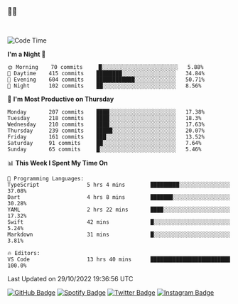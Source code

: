 ### 🤙🍺

<!-- <a href="https://github-readme-stats.vercel.app/api?username=hzak2xx&count_private=true&show_icons=true&theme=dracula">
  <img align="center" src="https://github-readme-stats.vercel.app/api?username=hzak2xx&count_private=true&show_icons=true&theme=dracula" />
</a>
</br> -->
</br>

<!--START_SECTION:waka-->
![Code Time](http://img.shields.io/badge/Code%20Time-1%2C965%20hrs%2040%20mins-blue)

**I'm a Night 🦉** 

```text
🌞 Morning    70 commits     █░░░░░░░░░░░░░░░░░░░░░░░░   5.88% 
🌆 Daytime    415 commits    ████████░░░░░░░░░░░░░░░░░   34.84% 
🌃 Evening    604 commits    ████████████░░░░░░░░░░░░░   50.71% 
🌙 Night      102 commits    ██░░░░░░░░░░░░░░░░░░░░░░░   8.56%

```
📅 **I'm Most Productive on Thursday** 

```text
Monday       207 commits    ████░░░░░░░░░░░░░░░░░░░░░   17.38% 
Tuesday      218 commits    ████░░░░░░░░░░░░░░░░░░░░░   18.3% 
Wednesday    210 commits    ████░░░░░░░░░░░░░░░░░░░░░   17.63% 
Thursday     239 commits    █████░░░░░░░░░░░░░░░░░░░░   20.07% 
Friday       161 commits    ███░░░░░░░░░░░░░░░░░░░░░░   13.52% 
Saturday     91 commits     ██░░░░░░░░░░░░░░░░░░░░░░░   7.64% 
Sunday       65 commits     █░░░░░░░░░░░░░░░░░░░░░░░░   5.46%

```


📊 **This Week I Spent My Time On** 

```text
💬 Programming Languages: 
TypeScript               5 hrs 4 mins        █████████░░░░░░░░░░░░░░░░   37.08% 
Dart                     4 hrs 8 mins        ███████░░░░░░░░░░░░░░░░░░   30.28% 
YAML                     2 hrs 22 mins       ████░░░░░░░░░░░░░░░░░░░░░   17.32% 
Swift                    42 mins             █░░░░░░░░░░░░░░░░░░░░░░░░   5.24% 
Markdown                 31 mins             █░░░░░░░░░░░░░░░░░░░░░░░░   3.81%

🔥 Editors: 
VS Code                  13 hrs 40 mins      █████████████████████████   100.0%

```


 Last Updated on 29/10/2022 19:36:56 UTC
<!--END_SECTION:waka-->

[![GitHub Badge](https://img.shields.io/badge/GitHub-100000?style=for-the-badge&logo=github&logoColor=white)](https://github.com/hzak2xx)
[![Spotify Badge](https://img.shields.io/badge/Spotify-1ED760?&style=for-the-badge&logo=spotify&logoColor=white)](https://open.spotify.com/user/uf90s6sbbh75a1mt44clkhkvf)
[![Twitter Badge](https://img.shields.io/badge/Twitter-1DA1F2?style=for-the-badge&logo=twitter&logoColor=white)](https://twitter.com/hzak2xx)
[![Instagram Badge](https://img.shields.io/badge/Instagram-E4405F?style=for-the-badge&logo=instagram&logoColor=white)](https://www.instagram.com/hzak2xx/)
